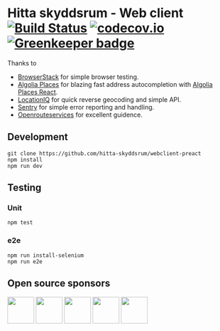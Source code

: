 # Hitta skyddsrum - Web client [![Build Status](https://travis-ci.org/hitta-skyddsrum/webclient-preact.svg?branch=master)](https://travis-ci.org/hitta-skyddsrum/webclient-preact) [![codecov.io](https://img.shields.io/codecov/c/github/hitta-skyddsrum/webclient-preact.svg?branch=master&style=flat-square)](https://codecov.io/github/hitta-skyddsrum/webclient-preact?branch=master) [![Greenkeeper badge](https://badges.greenkeeper.io/hitta-skyddsrum/webclient-preact.svg)](https://greenkeeper.io/)

Thanks to 
* [BrowserStack](https://browserstack.com) for simple browser testing.
* [Algolia Places](https://community.algolia.com/places/) for blazing fast address autocompletion with [Algolia Places React](https://npm.im/algolia-places-react).
* [LocationIQ](https://locationiq.org/) for quick reverse geocoding and simple API.
* [Sentry](https://sentry.io) for simple error reporting and handling.
* [Openrouteservices](https://openrouteservice.org/) for excellent guidence.

## Development
```
git clone https://github.com/hitta-skyddsrum/webclient-preact
npm install
npm run dev
```

## Testing

### Unit
```
npm test
```

### e2e
```
npm run install-selenium
npm run e2e
```

## Open source sponsors
<a href="http://giscience.uni-hd.de"><img src="https://avatars1.githubusercontent.com/u/4661504?s=200&v=4" height="60" /></a> <a href="https://sentry.io"><img src="https://avatars3.githubusercontent.com/u/1396951?s=200&v=4" height="60" /></a> <a href="https://www.algolia.com/"><img src="https://avatars1.githubusercontent.com/u/2034458?s=200&v=4" height="60" /></a> <a href="https://locationiq.org/"><img src="https://avatars2.githubusercontent.com/u/5090515?s=200&v=4" height="60" /></a> <a href="https://browserstack.com/"><img src="https://avatars2.githubusercontent.com/u/1119453?s=200&v=4" alt="" data-canonical-src="https://p14.zdusercontent.com/attachment/1015988/vSUZBRxSuen0Vcbd4w3i2YMsq?token=eyJhbGciOiJkaXIiLCJlbmMiOiJBMTI4Q0JDLUhTMjU2In0..374mColbaPIErZul7TM8Sg.1oZJOINlQJ_pD-Ckw1Q9MB0P2tEDrcNRU988WnXLAfr5UqFyJYf9YjJImY3lJev8neoEdz-weVBZJQzcbdwUEI6O3LRMwi3x5X8NYmQ0jboWiKmH5XqhdPbCwl6uxyWnOa4lFP7-3ipXCW3sfPelJdkg5m1FOZEGcAgefFq237gkKoUKVdzL6LlEhY-Ssvkgi_L5nsk6y9jS5sOoHtXuVk8S1EWoINTYyCdEgQcMO6TeXkyzsY9mCN1xSgkAQq54JLtR0DJ4kl_y90J0nmk6btNBDgSEON48XiWb02sbrMI.vCHC7sfcW0ntt7iWxDRZmw" height="60"></a> 
